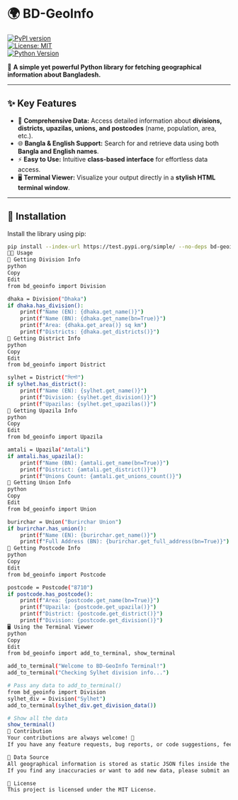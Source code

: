 # 🌍 BD-GeoInfo

[![PyPI version](https://badge.fury.io/py/bd-geoinfo.svg)](https://pypi.org/project/bd-geoinfo/)  
[![License: MIT](https://img.shields.io/badge/License-MIT-yellow.svg)](https://opensource.org/licenses/MIT)  
[![Python Version](https://img.shields.io/badge/Python-3.6%2B-blue)](https://www.python.org/)

🔎 **A simple yet powerful Python library for fetching geographical information about Bangladesh.**

---

## ✨ Key Features
- 📍 **Comprehensive Data:** Access detailed information about **divisions, districts, upazilas, unions, and postcodes** (name, population, area, etc.).  
- 🌐 **Bangla & English Support:** Search for and retrieve data using both **Bangla and English names**.  
- ⚡ **Easy to Use:** Intuitive **class-based interface** for effortless data access.  
- 🖥️ **Terminal Viewer:** Visualize your output directly in a **stylish HTML terminal window**.  

---

## 🚀 Installation
Install the library using pip:

```bash
pip install --index-url https://test.pypi.org/simple/ --no-deps bd-geoinfo==0.0.1
👨‍💻 Usage
📌 Getting Division Info
python
Copy
Edit
from bd_geoinfo import Division

dhaka = Division("Dhaka")
if dhaka.has_division():
    print(f"Name (EN): {dhaka.get_name()}")
    print(f"Name (BN): {dhaka.get_name(bn=True)}")
    print(f"Area: {dhaka.get_area()} sq km")
    print(f"Districts: {dhaka.get_districts()}")
📌 Getting District Info
python
Copy
Edit
from bd_geoinfo import District

sylhet = District("সিলেট")
if sylhet.has_district():
    print(f"Name (EN): {sylhet.get_name()}")
    print(f"Division: {sylhet.get_division()}")
    print(f"Upazilas: {sylhet.get_upazilas()}")
📌 Getting Upazila Info
python
Copy
Edit
from bd_geoinfo import Upazila

amtali = Upazila("Amtali")
if amtali.has_upazila():
    print(f"Name (BN): {amtali.get_name(bn=True)}")
    print(f"District: {amtali.get_district()}")
    print(f"Unions Count: {amtali.get_unions_count()}")
📌 Getting Union Info
python
Copy
Edit
from bd_geoinfo import Union

burirchar = Union("Burirchar Union")
if burirchar.has_union():
    print(f"Name (EN): {burirchar.get_name()}")
    print(f"Full Address (BN): {burirchar.get_full_address(bn=True)}")
📌 Getting Postcode Info
python
Copy
Edit
from bd_geoinfo import Postcode

postcode = Postcode("8710")
if postcode.has_postcode():
    print(f"Area: {postcode.get_name(bn=True)}")
    print(f"Upazila: {postcode.get_upazila()}")
    print(f"District: {postcode.get_district()}")
    print(f"Division: {postcode.get_division()}")
🖥️ Using the Terminal Viewer
python
Copy
Edit
from bd_geoinfo import add_to_terminal, show_terminal

add_to_terminal("Welcome to BD-GeoInfo Terminal!")
add_to_terminal("Checking Sylhet division info...")

# Pass any data to add_to_terminal()
from bd_geoinfo import Division
sylhet_div = Division("Sylhet")
add_to_terminal(sylhet_div.get_division_data())

# Show all the data
show_terminal()
🤝 Contribution
Your contributions are always welcome! 🎉
If you have any feature requests, bug reports, or code suggestions, feel free to submit a Pull Request or open an Issue.

📂 Data Source
All geographical information is stored as static JSON files inside the package (bd-geoinfo/data/).
If you find any inaccuracies or want to add new data, please submit an issue or a PR.

📜 License
This project is licensed under the MIT License.